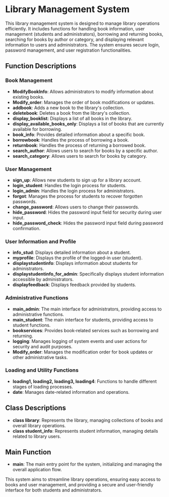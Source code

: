 # Library Management System

This library management system is designed to manage library operations efficiently. It includes functions for handling book information, user management (students and administrators), borrowing and returning books, searching for books by author or category, and displaying relevant information to users and administrators. The system ensures secure login, password management, and user registration functionalities.

## Function Descriptions

### Book Management
- **ModifyBookInfo**: Allows administrators to modify information about existing books.
- **Modify_order**: Manages the order of book modifications or updates.
- **addbook**: Adds a new book to the library's collection.
- **deletebook**: Deletes a book from the library's collection.
- **display_booklist**: Displays a list of all books in the library.
- **display_available_books_only**: Displays a list of books that are currently available for borrowing.
- **book_info**: Provides detailed information about a specific book.
- **borrowbook**: Handles the process of borrowing a book.
- **returnbook**: Handles the process of returning a borrowed book.
- **search_author**: Allows users to search for books by a specific author.
- **search_category**: Allows users to search for books by category.

### User Management
- **sign_up**: Allows new students to sign up for a library account.
- **login_student**: Handles the login process for students.
- **login_admin**: Handles the login process for administrators.
- **forgot**: Manages the process for students to recover forgotten passwords.
- **change_password**: Allows users to change their passwords.
- **hide_password**: Hides the password input field for security during user input.
- **hide_password_check**: Hides the password input field during password confirmation.

### User Information and Profile
- **info_stud**: Displays detailed information about a student.
- **myprofile**: Displays the profile of the logged-in user (student).
- **displaystudentinfo**: Displays information about students for administrators.
- **displaystudentinfo_for_admin**: Specifically displays student information accessible by administrators.
- **displayfeedback**: Displays feedback provided by students.

### Administrative Functions
- **main_admin**: The main interface for administrators, providing access to administrative functions.
- **main_student**: The main interface for students, providing access to student functions.
- **bookservices**: Provides book-related services such as borrowing and returning.
- **logging**: Manages logging of system events and user actions for security and audit purposes.
- **Modify_order**: Manages the modification order for book updates or other administrative tasks.

### Loading and Utility Functions
- **loading1, loading2, loading3, loading4**: Functions to handle different stages of loading processes.
- **date**: Manages date-related information and operations.

## Class Descriptions

- **class library**: Represents the library, managing collections of books and overall library operations.
- **class student_info**: Represents student information, managing details related to library users.

## Main Function
- **main**: The main entry point for the system, initializing and managing the overall application flow.

This system aims to streamline library operations, ensuring easy access to books and user management, and providing a secure and user-friendly interface for both students and administrators.
